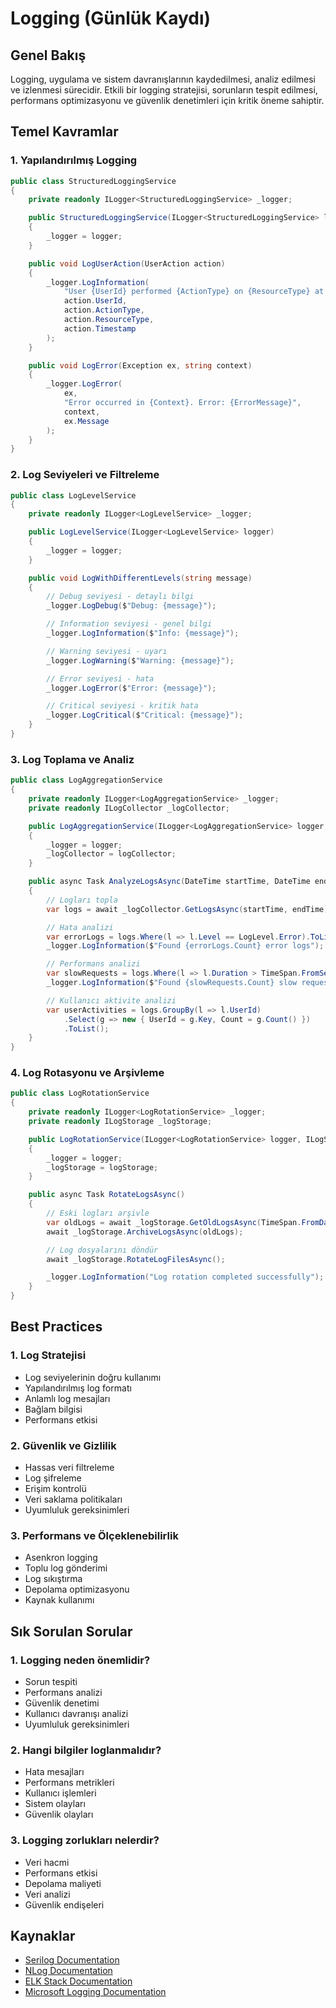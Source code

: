 # Logging (Günlük Kaydı)

## Genel Bakış
Logging, uygulama ve sistem davranışlarının kaydedilmesi, analiz edilmesi ve izlenmesi sürecidir. Etkili bir logging stratejisi, sorunların tespit edilmesi, performans optimizasyonu ve güvenlik denetimleri için kritik öneme sahiptir.

## Temel Kavramlar

### 1. Yapılandırılmış Logging
```csharp
public class StructuredLoggingService
{
    private readonly ILogger<StructuredLoggingService> _logger;

    public StructuredLoggingService(ILogger<StructuredLoggingService> logger)
    {
        _logger = logger;
    }

    public void LogUserAction(UserAction action)
    {
        _logger.LogInformation(
            "User {UserId} performed {ActionType} on {ResourceType} at {Timestamp}",
            action.UserId,
            action.ActionType,
            action.ResourceType,
            action.Timestamp
        );
    }

    public void LogError(Exception ex, string context)
    {
        _logger.LogError(
            ex,
            "Error occurred in {Context}. Error: {ErrorMessage}",
            context,
            ex.Message
        );
    }
}
```

### 2. Log Seviyeleri ve Filtreleme
```csharp
public class LogLevelService
{
    private readonly ILogger<LogLevelService> _logger;

    public LogLevelService(ILogger<LogLevelService> logger)
    {
        _logger = logger;
    }

    public void LogWithDifferentLevels(string message)
    {
        // Debug seviyesi - detaylı bilgi
        _logger.LogDebug($"Debug: {message}");

        // Information seviyesi - genel bilgi
        _logger.LogInformation($"Info: {message}");

        // Warning seviyesi - uyarı
        _logger.LogWarning($"Warning: {message}");

        // Error seviyesi - hata
        _logger.LogError($"Error: {message}");

        // Critical seviyesi - kritik hata
        _logger.LogCritical($"Critical: {message}");
    }
}
```

### 3. Log Toplama ve Analiz
```csharp
public class LogAggregationService
{
    private readonly ILogger<LogAggregationService> _logger;
    private readonly ILogCollector _logCollector;

    public LogAggregationService(ILogger<LogAggregationService> logger, ILogCollector logCollector)
    {
        _logger = logger;
        _logCollector = logCollector;
    }

    public async Task AnalyzeLogsAsync(DateTime startTime, DateTime endTime)
    {
        // Logları topla
        var logs = await _logCollector.GetLogsAsync(startTime, endTime);

        // Hata analizi
        var errorLogs = logs.Where(l => l.Level == LogLevel.Error).ToList();
        _logger.LogInformation($"Found {errorLogs.Count} error logs");

        // Performans analizi
        var slowRequests = logs.Where(l => l.Duration > TimeSpan.FromSeconds(1)).ToList();
        _logger.LogInformation($"Found {slowRequests.Count} slow requests");

        // Kullanıcı aktivite analizi
        var userActivities = logs.GroupBy(l => l.UserId)
            .Select(g => new { UserId = g.Key, Count = g.Count() })
            .ToList();
    }
}
```

### 4. Log Rotasyonu ve Arşivleme
```csharp
public class LogRotationService
{
    private readonly ILogger<LogRotationService> _logger;
    private readonly ILogStorage _logStorage;

    public LogRotationService(ILogger<LogRotationService> logger, ILogStorage logStorage)
    {
        _logger = logger;
        _logStorage = logStorage;
    }

    public async Task RotateLogsAsync()
    {
        // Eski logları arşivle
        var oldLogs = await _logStorage.GetOldLogsAsync(TimeSpan.FromDays(30));
        await _logStorage.ArchiveLogsAsync(oldLogs);

        // Log dosyalarını döndür
        await _logStorage.RotateLogFilesAsync();

        _logger.LogInformation("Log rotation completed successfully");
    }
}
```

## Best Practices

### 1. Log Stratejisi
- Log seviyelerinin doğru kullanımı
- Yapılandırılmış log formatı
- Anlamlı log mesajları
- Bağlam bilgisi
- Performans etkisi

### 2. Güvenlik ve Gizlilik
- Hassas veri filtreleme
- Log şifreleme
- Erişim kontrolü
- Veri saklama politikaları
- Uyumluluk gereksinimleri

### 3. Performans ve Ölçeklenebilirlik
- Asenkron logging
- Toplu log gönderimi
- Log sıkıştırma
- Depolama optimizasyonu
- Kaynak kullanımı

## Sık Sorulan Sorular

### 1. Logging neden önemlidir?
- Sorun tespiti
- Performans analizi
- Güvenlik denetimi
- Kullanıcı davranışı analizi
- Uyumluluk gereksinimleri

### 2. Hangi bilgiler loglanmalıdır?
- Hata mesajları
- Performans metrikleri
- Kullanıcı işlemleri
- Sistem olayları
- Güvenlik olayları

### 3. Logging zorlukları nelerdir?
- Veri hacmi
- Performans etkisi
- Depolama maliyeti
- Veri analizi
- Güvenlik endişeleri

## Kaynaklar
- [Serilog Documentation](https://serilog.net/)
- [NLog Documentation](https://nlog-project.org/)
- [ELK Stack Documentation](https://www.elastic.co/guide/index.html)
- [Microsoft Logging Documentation](https://docs.microsoft.com/tr-tr/aspnet/core/fundamentals/logging/) 